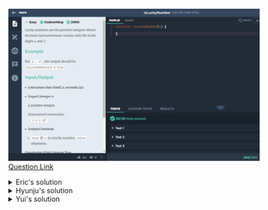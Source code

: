 ![(2019.09.26)isLuckyNumber](images/(2019.09.26)isLuckyNumber.jpg)
[Question Link](https://app.codesignal.com/challenge/Qaip9FfLWnHmQCGKZ)

<details>
<summary>Eric's solution</summary>
<p>

> ```js
>function isLuckyNumber(n) {
>    let array = (""+n).split("");
>    for(let i=0; i<array.length;i++){
>      if(!(array[i] == 4 || array[i] == 7)) return false;
>    }
>    return true;
>}
> ```
</p>
</details>

<details>
<summary>Hyunju's solution</summary>
<p>

> ```js
>function isLuckyNumber(n) {
>    // check if n is a positive integer or not
>    if(n < 0 || !Number.isInteger(n)) return false;
>    
>    let digits = (''+n).split('');
>    for(let i = 0; i < digits.length; i++){
>        if(!(digits[i] == 4 || digits[i] == 7)) return false;
>    }
>    
>    return true;
>}
> ```
</p>
</details>

<details>
<summary>Yui's solution</summary>
<p>

> ```js
>function isLuckyNumber(n) {
>    let dig= n.toString();
>    let ans = 0;
>    for(let i = 0; i<dig; i++) {
>        if(dig.charAt(i) == 7) ans++;
>    }return ans;
>}
> ```
</p>
</details>
